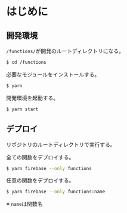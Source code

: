 # はじめに

## 開発環境

`/functions/`が開発のルートディレクトリになる。

```bash
$ cd /functions
```

必要なモジュールをインストールする。

```bash
$ yarn
```

開発環境を起動する。

```
$ yarn start
```

## デプロイ

リポジトリのルートディレクトリで実行する。

全ての関数をデプロイする。

```bash
$ yarn firebase --only functions
```

任意の関数をデプロイする。

```bash
$ yarn firebase --only functions:name
```

※ `name`は関数名
